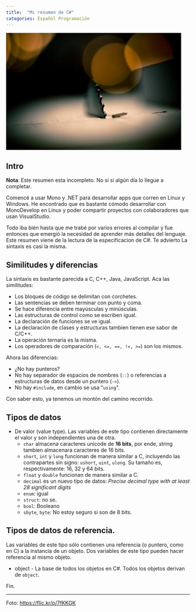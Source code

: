 ```yaml
---
title:  "Mi resumen de C#"
categories: Español Programación
---
```


![Una mala referencia a algo "afilado"](/media/4105108383_f0d70b3db1_o.jpg)

## Intro

**Nota**: Este resumen esta incompleto. No si si algún día lo llegue a completar.

Comencé a usar Mono y .NET para desarrollar apps que corren en Linux y
Windows. He encontrado que es bastante cómodo desarrollar con MonoDevelop en
Linux y poder compartir proyectos con colaboradores que usan VisualStudio.

Todo iba bién hasta que me trabé por varios errores al compilar y fue entonces
que emergió la necesidad de aprender más detalles del lenguaje. Este resumen
viene de la lectura de la especificacion de C#. Te advierto La sintaxis es
casi la misma.

## Similitudes y diferencias

La sintaxis es bastante parecida a C, C++, Java, JavaScript. Aca las similitudes:

* Los bloques de código se delimitan con corchetes.
* Las sentencias se deben terminar con punto y coma.
* Se hace diferencia entre mayúsculas y minúsculas.
* Las estructuras de control como se escriben igual.
* La declaración de funciones se ve igual.
* La declaración de clases y estructuras tambien tienen ese sabor de C/C++.
* La operación ternaria es la misma.
* Los operadores de comparación (`<, <=, ==, !=, >=`) son los mismos.

Ahora las diferencias:

* ¿No hay punteros?
* No hay separador de espacios de nombres (`::`) o referencias a estructuras de datos desde un puntero (`->`).
* No hay `#include`, en cambio se usa "`using`".

Con saber esto, ya tenemos un montón del camino recorrido.

## Tipos de datos

* De valor (value type). Las variables de este tipo contienen directamente el valor y son independientes una de otra.
    - `char`  almacena caracteres unicode de **16 bits**, por ende, string tambien almacenara caracteres de 16 bits.
    - `short`, `int` y `long`  funcionan de manera similar a C, incluyendo las
     contrapartes sin signo: `ushort`, `uint`, `ulong`. Su tamaño es,
     respectivamente: 16, 32 y 64 bits.
    - `float` y `double` funcionan de manera similar a C.
    - `decimal` es un nuevo tipo de datos: *Precise decimal type with at least 28 significant digits*
    - `enum`: igual
    - `struct`: no se.
    - `bool`: Booleano
    - `sbyte`, `byte`: No estoy seguro si son de 8 bits.

## Tipos de datos de referencia.

Las variables de este tipo sólo contienen una referencia (o puntero, como en
C) a la instancia de un objeto. Dos variables de este tipo pueden hacer
referencia al mismo objeto.

* object - La base de todos los objetos en C#. Todos los objetos derivan de `object`.

Fin.

----

Foto: <https://flic.kr/p/7fKKGK>


